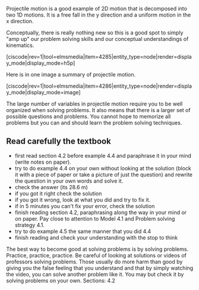 Projectile motion is a good example of 2D motion that is decomposed into two 1D motions. It is a free fall in the y direction and a uniform motion in the x direction. 

Conceptually, there is really nothing new so this is a good spot to simply "amp up" our problem solving skills and our conceptual understandings of kinematics. 

[ciscode|rev=1|tool=elmsmedia|item=4285|entity_type=node|render=display_mode|display_mode=h5p]

Here is in one image a summary of projectile motion. 

[ciscode|rev=1|tool=elmsmedia|item=4286|entity_type=node|render=display_mode|display_mode=image]

The large number of variables in projectile motion require you to be well organized when solving problems. It also means that there is a larger set of possible questions and problems. You cannot hope to memorize all problems but you can and should learn the problem solving techniques.

## Read carefully the textbook

* first read section 4.2 before example 4.4 and paraphrase it in your mind (write notes on paper). 
* try to do example 4.4 on your own without looking at the solution (block it with a piece of paper or take a picture of just the question) and rewrite the question in your own words and solve it.  
* check the answer (its 28.6 m)
* if you got it right check the solution
* if you got it wrong, look at what you did and try to fix it.
* if in 5 minutes you can't fix your error, check the solution
* finish reading section 4.2, paraphrasing along the way in your mind or on paper.  Pay close to attention to Model 4.1 and Problem solving strategy 4.1.
* try to do example 4.5 the same manner that you did 4.4
* finish reading and check your understanding with the stop to think 

<lrndesign-sidenote label="Instructor Note" icon="bookmark" bg-color="#c2e5f2">
The best way to become good at solving problems is by solving problems. Practice, practice, practice.  Be careful of looking at solutions or videos of professors solving problems. Those usually do more harm than good by giving you the false feeling that you understand and that by simply watching the video, you can solve another problem like it. You may but check it by solving problems on your own. 
</lrndesign-sidenote>

<stop-note>
<span slot="message"> Sections: 4.2</span>
</stop-note>
